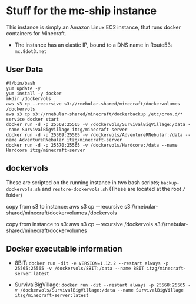 # Stuff for the mc-ship instance
This instance is simply an Amazon Linux EC2 instance, that runs docker containers for Minecraft.

- The instance has an elastic IP, bound to a DNS name in Route53: `mc.8dot3.net`

## User Data
```
#!/bin/bash
yum update -y
yum install -y docker
mkdir /dockervols
aws s3 cp --recursive s3://rnebular-shared/minecraft/dockervolumes /dockervols
aws s3 cp s3://rnebular-shared/minecraft/dockerbackup /etc/cron.d/*
service docker start
docker run -d -p 25568:25565 -v /dockervols/SurvivalBigVillage:/data --name SurvivalBigVillage itzg/minecraft-server
docker run -d -p 25569:25565 -v /dockervols/AdventureRNebular:/data --name AdventureRNebular itzg/minecraft-server
docker run -d -p 25570:25565 -v /dockervols/Hardcore:/data --name Hardcore itzg/minecraft-server
```

## dockervols
These are scripted on the running instance in two bash scripts;
 `backup-dockervols.sh` and `restore-dockervols.sh`
(These are located at the root `/` folder)

copy from s3 to instance:
aws s3 cp --recursive s3://rnebular-shared/minecraft/dockervolumes /dockervols

copy from instance to s3:
aws s3 cp --recursive /dockervols s3://rnebular-shared/minecraft/dockervolumes

## Docker executable information
- 8BIT:
`docker run -dit -e VERSION=1.12.2 --restart always -p 25565:25565 -v /dockervols/8BIT:/data --name 8BIT itzg/minecraft-server:latest`

- SurvivalBigVillage:
`docker run -dit --restart always -p 25568:25565 -v /dockervols/SurvivalBigVillage:/data --name SurvivalBigVillage itzg/minecraft-server:latest`
